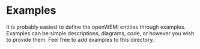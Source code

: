 # Examples
It is probably easiest to define the openWEMI entities through examples. Examples can be simple descriptions, diagrams, code, or however you wish to provide them. Feel free to add examples to this directory.
